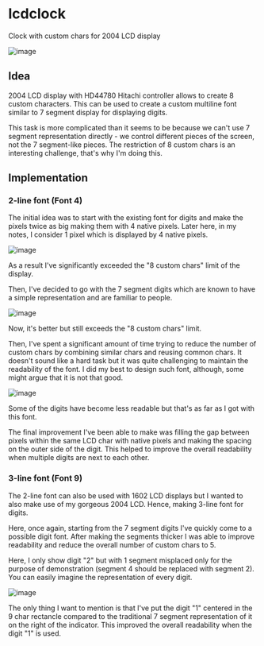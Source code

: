 # lcdclock

Clock with custom chars for 2004 LCD display

![image](https://user-images.githubusercontent.com/14141957/152680247-46bfa327-4337-4740-a619-d990bff71b56.png)

## Idea

2004 LCD display with HD44780 Hitachi controller allows to create 8 custom
characters. This can be used to create a custom multiline font similar to 7
segment display for displaying digits.

This task is more complicated than it seems to be because we can't use 7 segment representation directly - we control different pieces of the screen, not the 7 segment-like pieces. The restriction of 8 custom chars is an interesting challenge, that's why I'm doing this.

## Implementation

### 2-line font (Font 4)

The initial idea was to start with the existing font for digits and make the
pixels twice as big making them with 4 native pixels. Later here, in my notes, I consider 1 pixel which is displayed by 4 native pixels.

![image](https://user-images.githubusercontent.com/14141957/152678584-34450d27-b9b5-4c43-aad3-0ef518839918.png)

As a result I've significantly exceeded the "8 custom chars" limit of the display.

Then, I've decided to go with the 7 segment digits which are known to have a simple representation and are familiar to people.

![image](https://user-images.githubusercontent.com/14141957/152678672-b4acf3b2-f750-49cb-bb67-0cf2f8e10051.png)

Now, it's better but still exceeds the "8 custom chars" limit.

Then, I've spent a significant amount of time trying to reduce the number of
custom chars by combining similar chars and reusing common chars. It doesn't
sound like a hard task but it was quite challenging to maintain the
readability of the font. I did my best to design such font, although, some
might argue that it is not that good.

![image](https://user-images.githubusercontent.com/14141957/152678937-56f662af-b67e-4ee7-8878-6de67bd6dba8.png)

Some of the digits have become less readable but that's as far as I got with this font.

The final improvement I've been able to make was filling the gap between
pixels within the same LCD char with native pixels and making the spacing on
the outer side of the digit. This helped to improve the overall readability
when multiple digits are next to each other.

### 3-line font (Font 9)

The 2-line font can also be used with 1602 LCD displays but I wanted to also make use of my gorgeous 2004 LCD. Hence, making 3-line font for digits.

Here, once again, starting from the 7 segment digits I've quickly come to a
possible digit font. After making the segments thicker I was able to improve
readability and reduce the overall number of custom chars to 5.

Here, I only show digit "2" but with 1 segment misplaced only for the purpose
of demonstration (segment 4 should be replaced with segment 2). You can
easily imagine the representation of every digit.

![image](https://user-images.githubusercontent.com/14141957/152679512-1c6ae062-6baf-47d9-8c3d-262646b10232.png)

The only thing I want to mention is that I've put the digit "1" centered in
the 9 char rectancle compared to the traditional 7 segment representation of
it on the right of the indicator. This improved the overall readability when
the digit "1" is used.
